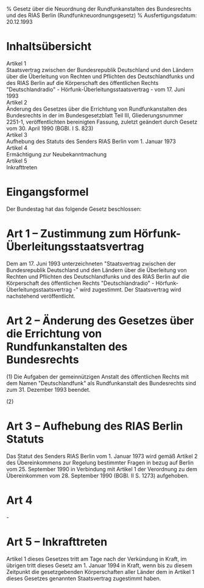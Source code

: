 % Gesetz über die Neuordnung der Rundfunkanstalten des Bundesrechts und des RIAS Berlin  (Rundfunkneuordnungsgesetz)
% Ausfertigungsdatum: 20.12.1993
 
# Inhaltsübersicht

Artikel 1  
Staatsvertrag zwischen der Bundesrepublik Deutschland und den Ländern über die Überleitung von Rechten und Pflichten des Deutschlandfunks und des RIAS Berlin auf die Körperschaft des öffentlichen Rechts "Deutschlandradio" - Hörfunk-Überleitungsstaatsvertrag - vom 17. Juni 1993  
Artikel 2  
Änderung des Gesetzes über die Errichtung von Rundfunkanstalten des Bundesrechts in der im Bundesgesetzblatt Teil III, Gliederungsnummer 2251-1, veröffentlichten bereinigten Fassung, zuletzt geändert durch Gesetz vom 30. April 1990 (BGBl. I S. 823)  
Artikel 3  
Aufhebung des Statuts des Senders RIAS Berlin vom 1. Januar 1973  
Artikel 4  
Ermächtigung zur Neubekanntmachung  
Artikel 5  
Inkrafttreten

# Eingangsformel

Der Bundestag hat das folgende Gesetz beschlossen:

# Art 1 – Zustimmung zum Hörfunk-Überleitungsstaatsvertrag

Dem am 17. Juni 1993 unterzeichneten "Staatsvertrag zwischen der Bundesrepublik Deutschland und den Ländern über die Überleitung von Rechten und Pflichten des Deutschlandfunks und des RIAS Berlin auf die Körperschaft des öffentlichen Rechts "Deutschlandradio" - Hörfunk-Überleitungsstaatsvertrag -" wird zugestimmt. Der Staatsvertrag wird nachstehend veröffentlicht.

# Art 2 – Änderung des Gesetzes über die Errichtung von Rundfunkanstalten des Bundesrechts

(1) Die Aufgaben der gemeinnützigen Anstalt des öffentlichen Rechts mit dem Namen "Deutschlandfunk" als Rundfunkanstalt des Bundesrechts sind zum 31. Dezember 1993 beendet.

(2)

# Art 3 – Aufhebung des RIAS Berlin Statuts

Das Statut des Senders RIAS Berlin vom 1. Januar 1973 wird gemäß Artikel 2 des Übereinkommens zur Regelung bestimmter Fragen in bezug auf Berlin vom 25. September 1990 in Verbindung mit Artikel 1 der Verordnung zu dem Übereinkommen vom 28. September 1990 (BGBl. II S. 1273) aufgehoben.

# Art 4

\-

# Art 5 – Inkrafttreten

Artikel 1 dieses Gesetzes tritt am Tage nach der Verkündung in Kraft, im übrigen tritt dieses Gesetz am 1. Januar 1994 in Kraft, wenn bis zu diesem Zeitpunkt die gesetzgebenden Körperschaften aller Länder dem in Artikel 1 dieses Gesetzes genannten Staatsvertrag zugestimmt haben.
